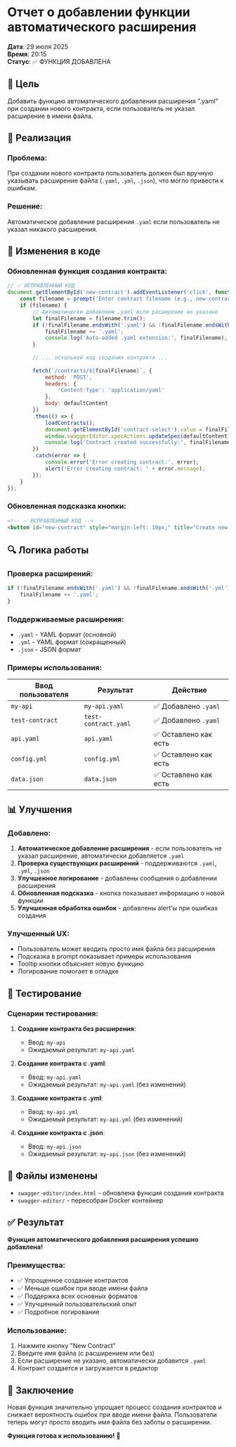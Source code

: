 # Отчет о добавлении функции автоматического расширения

**Дата**: 29 июля 2025  
**Время**: 20:15  
**Статус**: ✅ ФУНКЦИЯ ДОБАВЛЕНА

## 🎯 Цель

Добавить функцию автоматического добавления расширения ".yaml" при создании нового контракта, если пользователь не указал расширение в имени файла.

## 🔧 Реализация

### **Проблема**:
При создании нового контракта пользователь должен был вручную указывать расширение файла (`.yaml`, `.yml`, `.json`), что могло привести к ошибкам.

### **Решение**:
Автоматическое добавление расширения `.yaml` если пользователь не указал никакого расширения.

## 📝 Изменения в коде

### **Обновленная функция создания контракта**:

```javascript
// ✅ ИСПРАВЛЕННЫЙ КОД
document.getElementById('new-contract').addEventListener('click', function() {
    const filename = prompt('Enter contract filename (e.g., new-contract or new-contract.yaml):');
    if (filename) {
        // Автоматически добавляем .yaml если расширение не указано
        let finalFilename = filename.trim();
        if (!finalFilename.endsWith('.yaml') && !finalFilename.endsWith('.yml') && !finalFilename.endsWith('.json')) {
            finalFilename += '.yaml';
            console.log('Auto-added .yaml extension:', finalFilename);
        }
        
        // ... остальной код создания контракта ...
        
        fetch(`/contracts/${finalFilename}`, {
            method: 'POST',
            headers: {
                'Content-Type': 'application/yaml'
            },
            body: defaultContent
        })
        .then(() => {
            loadContracts();
            document.getElementById('contract-select').value = finalFilename;
            window.swaggerEditor.specActions.updateSpec(defaultContent);
            console.log('Contract created successfully:', finalFilename);
        })
        .catch(error => {
            console.error('Error creating contract:', error);
            alert('Error creating contract: ' + error.message);
        });
    }
});
```

### **Обновленная подсказка кнопки**:
```html
<!-- ✅ ИСПРАВЛЕННЫЙ КОД -->
<button id="new-contract" style="margin-left: 10px;" title="Create new contract (auto-adds .yaml if no extension)">New Contract</button>
```

## 🔍 Логика работы

### **Проверка расширений**:
```javascript
if (!finalFilename.endsWith('.yaml') && !finalFilename.endsWith('.yml') && !finalFilename.endsWith('.json')) {
    finalFilename += '.yaml';
}
```

### **Поддерживаемые расширения**:
- `.yaml` - YAML формат (основной)
- `.yml` - YAML формат (сокращенный)
- `.json` - JSON формат

### **Примеры использования**:

| Ввод пользователя | Результат | Действие |
|-------------------|-----------|----------|
| `my-api` | `my-api.yaml` | ✅ Добавлено `.yaml` |
| `test-contract` | `test-contract.yaml` | ✅ Добавлено `.yaml` |
| `api.yaml` | `api.yaml` | ✅ Оставлено как есть |
| `config.yml` | `config.yml` | ✅ Оставлено как есть |
| `data.json` | `data.json` | ✅ Оставлено как есть |

## 📊 Улучшения

### **Добавлено**:
1. **Автоматическое добавление расширения** - если пользователь не указал расширение, автоматически добавляется `.yaml`
2. **Проверка существующих расширений** - поддерживаются `.yaml`, `.yml`, `.json`
3. **Улучшенное логирование** - добавлены сообщения о добавлении расширения
4. **Обновленная подсказка** - кнопка показывает информацию о новой функции
5. **Улучшенная обработка ошибок** - добавлены alert'ы при ошибках создания

### **Улучшенный UX**:
- Пользователь может вводить просто имя файла без расширения
- Подсказка в prompt показывает примеры использования
- Tooltip кнопки объясняет новую функцию
- Логирование помогает в отладке

## 🧪 Тестирование

### **Сценарии тестирования**:
1. **Создание контракта без расширения**:
   - Ввод: `my-api`
   - Ожидаемый результат: `my-api.yaml`

2. **Создание контракта с .yaml**:
   - Ввод: `my-api.yaml`
   - Ожидаемый результат: `my-api.yaml` (без изменений)

3. **Создание контракта с .yml**:
   - Ввод: `my-api.yml`
   - Ожидаемый результат: `my-api.yml` (без изменений)

4. **Создание контракта с .json**:
   - Ввод: `my-api.json`
   - Ожидаемый результат: `my-api.json` (без изменений)

## 📁 Файлы изменены

- `swagger-editor/index.html` - обновлена функция создания контракта
- `swagger-editor/` - пересобран Docker контейнер

## ✅ Результат

**Функция автоматического добавления расширения успешно добавлена!**

### **Преимущества**:
- ✅ Упрощенное создание контрактов
- ✅ Меньше ошибок при вводе имени файла
- ✅ Поддержка всех основных форматов
- ✅ Улучшенный пользовательский опыт
- ✅ Подробное логирование

### **Использование**:
1. Нажмите кнопку "New Contract"
2. Введите имя файла (с расширением или без)
3. Если расширение не указано, автоматически добавится `.yaml`
4. Контракт создается и загружается в редактор

## 🎉 Заключение

Новая функция значительно упрощает процесс создания контрактов и снижает вероятность ошибок при вводе имени файла. Пользователи теперь могут просто вводить имя файла без заботы о расширении.

**Функция готова к использованию!** 🚀 